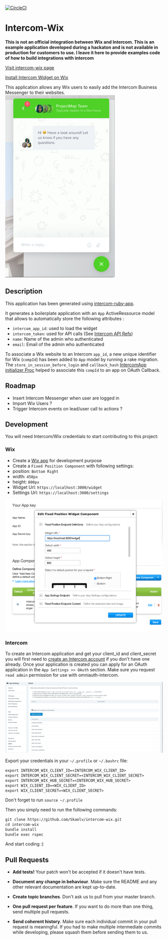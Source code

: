 [![CircleCI](https://circleci.com/gh/Skaelv/intercom-wix/tree/master.svg?style=svg)](https://circleci.com/gh/Skaelv/intercom-wix/tree/master)

Intercom-Wix
===========

**This is not an official integration between Wix and Intercom.
This is an example application developed during a hackaton and is not available in production for customers to use.
I leave it here to provide examples code of how to build integrations with intercom**

[Visit intercom-wix page](https://skaelv.github.io/intercom-wix)

[Install Intercom Widget on Wix](https://youtu.be/odPQMn3GJuc)

This application allows any Wix users to easily add the Intercom Business Messenger to their websites.
![Intercom Business Messenger](https://github.com/Skaelv/intercom-wix/raw/master/images/intercom-business-messenger.png?raw=true)

Description
-----------
This application has been generated using [intercom-ruby-app](http://github.com/intercom/intercom-ruby-app).

It generates a boilerplate application with an `App` ActiveRessource model that allows to automatically store the following attributes :
 - `intercom_app_id`: used to load the widget
 - `intercom_token`: used for API calls (See [Intercom API Refs](https://developers.intercom.io/reference))
 - `name`: Name of the admin who authenticated
 - `email`: Email of the admin who authenticated

To associate a Wix website to an Intercom `app_id`, a new unique identifier for Wix (`compId`) has been added to `App` model by running a rake migration.
The `store_in_session_before_login` and `callback_hash` [IntercomApp initializer Proc](https://github.com/Skaelv/intercom-wix/blob/master/config/initializers/intercom_app.rb#L6-L15) helped to associate this `compId` to an app on OAuth Callback.


Roadmap
--------------------------------
 - Insert Intercom Messenger when user are logged in
 - Import Wix Users ?
 - Trigger Intercom events on lead/user call to actions ?


Development
--------------------------------

You will need Intercom/Wix credentials to start contributing to this project:

### Wix
 - Create a [Wix app](http://dev.wix.com/app/create-app) for development purpose
 - Create a `Fixed Position Component` with following settings:
  - position: `Bottom Right`
  - width: `450px`
  - height: `800px`
  - Widget Url: `https://localhost:3000/widget`
  - Settings Url: `https://localhost:3000/settings`

![Wix widget settings](https://github.com/Skaelv/intercom-wix/raw/master/images/wix-widget-settings.png?raw=true)

### Intercom

To create an Intercom application and get your client_id and client_secret you will first need to [create an Intercom account](https://app.intercom.io/a/start) if you don't have one already. Once your application is created you can apply for an OAuth application in the `App Settings >> OAuth` section. Make sure you request `read admin` permission for use with omniauth-intercom.

![Intercom App settings](https://github.com/Skaelv/intercom-wix/raw/master/images/intercom-oauth-app.png?raw=true)


Export your credentials in your `~/.profile` or `~/.bashrc` file:

```shell
export INTERCOM_WIX_CLIENT_ID=<INTERCOM_WIX_CLIENT_ID>
export INTERCOM_WIX_CLIENT_SECRET=<INTERCOM_WIX_CLIENT_SECRET>
export INTERCOM_WIX_HUB_SECRET=<INTERCOM_WIX_HUB_SECRET>
export WIX_CLIENT_ID=<WIX_CLIENT_ID>
export WIX_CLIENT_SECRET=<WIX_CLIENT_SECRET>
```

Don't forget to run `source ~/.profile`

Then you simply need to run the following commands:

```shell
git clone https://github.com/Skaelv/intercom-wix.git
cd intercom-wix
bundle install
bundle exec rspec
```

And start coding :)

Pull Requests
--------------------------------

- **Add tests!** Your patch won't be accepted if it doesn't have tests.

- **Document any change in behaviour**. Make sure the README and any other
  relevant documentation are kept up-to-date.

- **Create topic branches**. Don't ask us to pull from your master branch.

- **One pull request per feature**. If you want to do more than one thing, send
  multiple pull requests.

- **Send coherent history**. Make sure each individual commit in your pull
  request is meaningful. If you had to make multiple intermediate commits while
  developing, please squash them before sending them to us.
